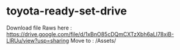 # toyota-ready-set-drive

Download file Raws here : https://drive.google.com/file/d/1xBnO85cDQmCXTzXbh6aLI78xiB-LlRUu/view?usp=sharing
Move to : /Assets/
